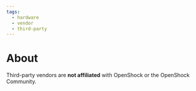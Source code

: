 ```yaml
---
tags: 
  - hardware
  - vendor
  - third-party
---
```


# About

Third-party vendors are **not affiliated** with OpenShock or the OpenShock Community.
